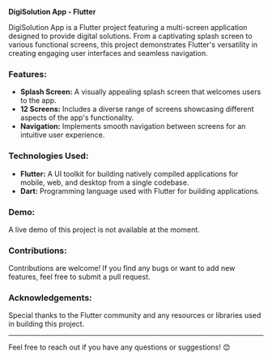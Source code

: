 **DigiSolution App - Flutter**

DigiSolution App is a Flutter project featuring a multi-screen application designed to provide digital solutions. From a captivating splash screen to various functional screens, this project demonstrates Flutter's versatility in creating engaging user interfaces and seamless navigation.

### Features:

- **Splash Screen:** A visually appealing splash screen that welcomes users to the app.
- **12 Screens:** Includes a diverse range of screens showcasing different aspects of the app's functionality.
- **Navigation:** Implements smooth navigation between screens for an intuitive user experience.

### Technologies Used:

- **Flutter:** A UI toolkit for building natively compiled applications for mobile, web, and desktop from a single codebase.
- **Dart:** Programming language used with Flutter for building applications.

### Demo:

A live demo of this project is not available at the moment.

### Contributions:

Contributions are welcome! If you find any bugs or want to add new features, feel free to submit a pull request.


### Acknowledgements:

Special thanks to the Flutter community and any resources or libraries used in building this project.

---

Feel free to reach out if you have any questions or suggestions! 😊
